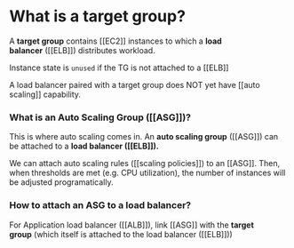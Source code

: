 # **What is a target group?**

A **target group** contains [[EC2]] instances to which a **load balancer** ([[ELB]]) distributes workload.

Instance state is `unused` if the TG is not attached to a [[ELB]]

A load balancer paired with a target group does NOT yet have [[auto scaling]] capability.

### **What is an Auto Scaling Group ([[ASG]])?**

This is where auto scaling comes in. An **auto scaling group** ([[ASG]]) can be attached to a **load balancer ([[ELB]]).**

We can attach auto scaling rules ([[scaling policies]]) to an [[ASG]]. Then, when thresholds are met (e.g. CPU utilization), the number of instances will be adjusted programatically.

### How to attach an ASG to a load balancer?

For Application load balancer ([[ALB]]), link [[ASG]] with the **target group** (which itself is attached to the load balancer ([[ELB]]))